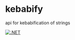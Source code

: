 # kebabify
api for kebabification of strings


[![.NET](https://github.com/pellehenriksson/kebabify/actions/workflows/dotnet.yml/badge.svg)](https://github.com/pellehenriksson/kebabify/actions/workflows/dotnet.yml)